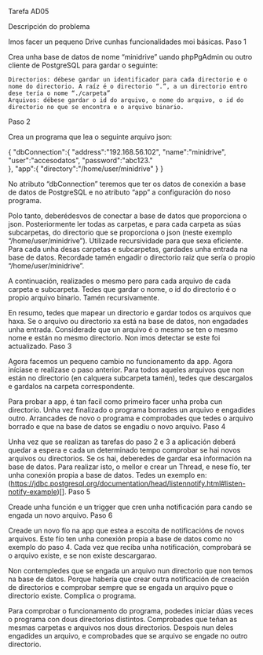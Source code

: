Tarefa AD05

Descripción do problema

Imos facer un pequeno Drive cunhas funcionalidades moi básicas.
Paso 1

Crea unha base de datos de nome “minidrive” uando phpPgAdmin ou outro cliente de PostgreSQL para gardar o seguinte:

    Directorios: débese gardar un identificador para cada directorio e o nome do directorio. A raíz é o directorio “.”, a un directorio entro dese tería o nome “./carpeta”
    Arquivos: débese gardar o id do arquivo, o nome do arquivo, o id do directorio no que se encontra e o arquivo binario.

Paso 2

Crea un programa que lea o seguinte arquivo json:

{
    "dbConnection":{
        "address":"192.168.56.102",
        "name":"minidrive",
        "user":"accesodatos",
        "password":"abc123."    
    },
    "app":{
        "directory":"/home/user/minidrive"
    }
}

No atributo “dbConnection” teremos que ter os datos de conexión a base de datos de PostgreSQL e no atributo “app” a configuración do noso programa.

Polo tanto, deberédesvos de conectar a base de datos que proporciona o json. Posteriormente ler todas as carpetas, e para cada carpeta as súas subcarpetas, do directorio que se proporciona o json (neste exemplo “/home/user/minidrive”). Utilizade recursividade para que sexa eficiente. Para cada unha desas carpetas e subcarpetas, gardades unha entrada na base de datos. Recordade tamén engadir o directorio raiz que sería o propio “/home/user/minidrive”.

A continuación, realizades o mesmo pero para cada arquivo de cada carpeta e subcarpeta. Tedes que gardar o nome, o id do directorio é o propio arquivo binario. Tamén recursivamente.

En resumo, tedes que mapear un directorio e gardar todos os arquivos que haxa. Se o arquivo ou directorio xa está na base de datos, non engadades unha entrada. Considerade que un arquivo é o mesmo se ten o mesmo nome e están no mesmo directorio. Non imos detectar se este foi actualizado.
Paso 3

Agora facemos un pequeno cambio no funcionamento da app. Agora iníciase e realízase o paso anterior. Para todos aqueles arquivos que non están no directorio (en calquera subcarpeta tamén), tedes que descargalos e gardalos na carpeta correspondente.

Para probar a app, é tan facil como primeiro facer unha proba cun directorio. Unha vez finalizado o programa borrades un arquivo e engadides outro. Arrancades de novo o programa e comprobades que tedes o arquivo borrado e que na base de datos se engadiu o novo arquivo.
Paso 4

Unha vez que se realizan as tarefas do paso 2 e 3 a aplicación deberá quedar a espera e cada un determinado tempo comprobar se hai novos arquivos ou directorios. Se os hai, deberedes de gardar esa información na base de datos. Para realizar isto, o mellor e crear un Thread, e nese fío, ter unha conexión propia a base de datos. Tedes un exemplo en: (https://jdbc.postgresql.org/documentation/head/listennotify.html#listen-notify-example)[].
Paso 5

Creade unha función e un trigger que cren unha notificación para cando se engada un novo arquivo.
Paso 6

Creade un novo fío na app que estea a escoita de notificacións de novos arquivos. Este fío ten unha conexión propia a base de datos como no exemplo do paso 4. Cada vez que reciba unha notificación, comprobará se o arquivo existe, e se non existe descargarao.

Non contempledes que se engada un arquivo nun directorio que non temos na base de datos. Porque habería que crear outra notificación de creación de directorios e comprobar sempre que se engada un arquivo pque o directorio existe. Complica o programa.

Para comprobar o funcionamento do programa, podedes iniciar dúas veces o programa con dous directorios distintos. Comprobades que teñan as mesmas carpetas e arquivos nos dous directorios. Despois nun deles engadides un arquivo, e comprobades que se arquivo se engade no outro directorio.
